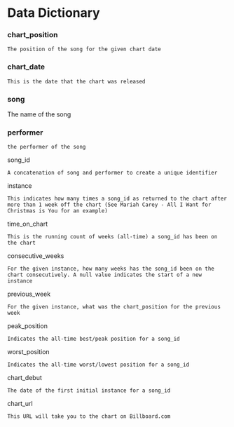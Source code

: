 # Data Dictionary

### chart_position

    The position of the song for the given chart date

### chart_date

    This is the date that the chart was released

### song

The name of the song

### performer

    the performer of the song

song_id

    A concatenation of song and performer to create a unique identifier

instance

    This indicates how many times a song_id as returned to the chart after more than 1 week off the chart (See Mariah Carey - All I Want for Christmas is You for an example)

time_on_chart

    This is the running count of weeks (all-time) a song_id has been on the chart

consecutive_weeks

    For the given instance, how many weeks has the song_id been on the chart consecutively. A null value indicates the start of a new instance

previous_week

    For the given instance, what was the chart_position for the previous week

peak_position

    Indicates the all-time best/peak position for a song_id

worst_position

    Indicates the all-time worst/lowest position for a song_id

chart_debut

    The date of the first initial instance for a song_id

chart_url

    This URL will take you to the chart on Billboard.com
